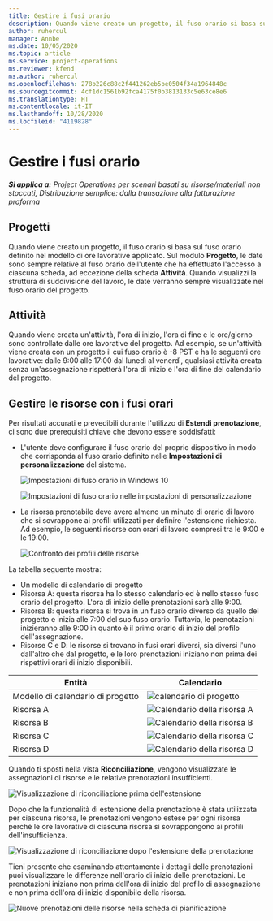 ```yaml
---
title: Gestire i fusi orario
description: Quando viene creato un progetto, il fuso orario si basa sul fuso orario definito nel modello di ore lavorative applicato.
author: ruhercul
manager: Annbe
ms.date: 10/05/2020
ms.topic: article
ms.service: project-operations
ms.reviewer: kfend
ms.author: ruhercul
ms.openlocfilehash: 278b226c88c2f441262eb5be0504f34a1964848c
ms.sourcegitcommit: 4cf1dc1561b92fca4175f0b3813133c5e63ce8e6
ms.translationtype: HT
ms.contentlocale: it-IT
ms.lasthandoff: 10/28/2020
ms.locfileid: "4119828"
---
```

# <a name="manage-time-zones"></a>Gestire i fusi orario

_**Si applica a:** Project Operations per scenari basati su risorse/materiali non stoccati, Distribuzione semplice: dalla transazione alla fatturazione proforma_


## <a name="projects"></a>Progetti

Quando viene creato un progetto, il fuso orario si basa sul fuso orario definito nel modello di ore lavorative applicato. Sul modulo **Progetto**, le date sono sempre relative al fuso orario dell'utente che ha effettuato l'accesso a ciascuna scheda, ad eccezione della scheda **Attività**. Quando visualizzi la struttura di suddivisione del lavoro, le date verranno sempre visualizzate nel fuso orario del progetto.

## <a name="tasks"></a>Attività

Quando viene creata un'attività, l'ora di inizio, l'ora di fine e le ore/giorno sono controllate dalle ore lavorative del progetto. Ad esempio, se un'attività viene creata con un progetto il cui fuso orario è -8 PST e ha le seguenti ore lavorative: dalle 9:00 alle 17:00 dal lunedì al venerdì, qualsiasi attività creata senza un'assegnazione rispetterà l'ora di inizio e l'ora di fine del calendario del progetto.

## <a name="manage-resources-with-time-zones"></a>Gestire le risorse con i fusi orari

Per risultati accurati e prevedibili durante l'utilizzo di **Estendi prenotazione**, ci sono due prerequisiti chiave che devono essere soddisfatti:  

- L'utente deve configurare il fuso orario del proprio dispositivo in modo che corrisponda al fuso orario definito nelle **Impostazioni di personalizzazione** del sistema.
 
  ![Impostazioni di fuso orario in Windows 10](media/reconcile-assignments-03.png)

  ![Impostazioni di fuso orario nelle impostazioni di personalizzazione](media/reconcile-assignments-04.png)
 
- La risorsa prenotabile deve avere almeno un minuto di orario di lavoro che si sovrappone ai profili utilizzati per definire l'estensione richiesta. Ad esempio, le seguenti risorse con orari di lavoro compresi tra le 9:00 e le 19:00. 

  ![Confronto dei profili delle risorse](media/reconcile-assignments-05.png)

La tabella seguente mostra:

- Un modello di calendario di progetto
- Risorsa A: questa risorsa ha lo stesso calendario ed è nello stesso fuso orario del progetto. L'ora di inizio delle prenotazioni sarà alle 9:00.
- Risorsa B: questa risorsa si trova in un fuso orario diverso da quello del progetto e inizia alle 7:00 del suo fuso orario. Tuttavia, le prenotazioni inizieranno alle 9:00 in quanto è il primo orario di inizio del profilo dell'assegnazione.
- Risorse C e D: le risorse si trovano in fusi orari diversi, sia diversi l'uno dall'altro che dal progetto, e le loro prenotazioni iniziano non prima dei rispettivi orari di inizio disponibili.

|Entità  |Calendario  |
|-|-|
|Modello di calendario di progetto   | ![calendario di progetto](media/reconcile-assignments-06.png) |
|Risorsa A  | ![Calendario della risorsa A](media/reconcile-assignments-06.png) |
|Risorsa B  |  ![Calendario della risorsa B](media/reconcile-assignments-07.png) |
|Risorsa C  |  ![Calendario della risorsa C](media/reconcile-assignments-08.png) |
|Risorsa D  | ![Calendario della risorsa D](media/reconcile-assignments-09.png)  |
 
Quando ti sposti nella vista **Riconciliazione**, vengono visualizzate le assegnazioni di risorse e le relative prenotazioni insufficienti.

![Visualizzazione di riconciliazione prima dell'estensione](media/reconcile-assignments-10.png)

Dopo che la funzionalità di estensione della prenotazione è stata utilizzata per ciascuna risorsa, le prenotazioni vengono estese per ogni risorsa perché le ore lavorative di ciascuna risorsa si sovrappongono ai profili dell'insufficienza.

![Visualizzazione di riconciliazione dopo l'estensione della prenotazione](media/reconcile-assignments-11.png) 

Tieni presente che esaminando attentamente i dettagli delle prenotazioni puoi visualizzare le differenze nell'orario di inizio delle prenotazioni. Le prenotazioni iniziano non prima dell'ora di inizio del profilo di assegnazione e non prima dell'ora di inizio disponibile della risorsa.

![Nuove prenotazioni delle risorse nella scheda di pianificazione](media/reconcile-assignments-12.png)
